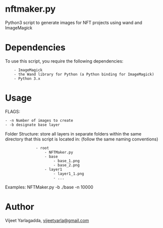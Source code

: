 # nftmaker.py
Python3 script to generate images for NFT projects using wand and ImageMagick

# Dependencies
To use this script, you require the following dependencies:

        - ImageMagick
        - the Wand library for Python (a Python binding for ImageMagick)
        - Python 3.x

# Usage
FLAGS:

    - -n Number of images to create
    - -b designate base layer
Folder Structure: store all layers in separate folders within the same
                  directory that this script is located in: (follow the same naming conventions)
		  
                  - root
                      - NFTMaker.py
                      - base
                          - base_1.png
                          - base_2.png
                      - layer1
                          - layer1_1.png
                          - ...
Examples: NFTMaker.py -b ./base -n 10000

# Author
Vijeet Yarlagadda, vijeetyarla@gmail.com
